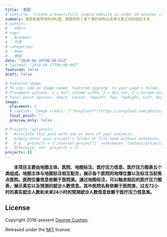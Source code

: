 ```yaml
---
title: '类图'
# subtitle: 'Create a beautifully simple website in under 10 minutes :rocket:'
summary: 类图是最常用的UML图。类图体现了各个类的结构以及类与类之间的组织关系
# authors:
# - admin
# tags:
# - Academic
# - 开源
# categories:
# - Demo
# - 教程
date: "2020-06-20T00:00:01Z"
# lastmod: "2019-04-17T00:00:00Z"
featured: false
draft: false

# Featured image
# To use, add an image named `featured.jpg/png` to your page's folder.
# Placement options: 1 = Full column width, 2 = Out-set, 3 = Screen-width
# Focal point options: Smart, Center, TopLeft, Top, TopRight, Left, Right, BottomLeft, Bottom, BottomRight
image:
  placement: 1
  # caption: 'Image credit: [**Unsplash**](https://unsplash.com/photos/CpkOjOcXdUY)'
  focal_point: ""
  preview_only: false

# Projects (optional).
#   Associate this post with one or more of your projects.
#   Simply enter your project's folder or file name without extension.
#   E.g. `projects = ["internal-project"]` references `content/project/deep-learning/index.md`.
#   Otherwise, set `projects = []`.
projects: []
---
```


**&emsp;&emsp;本项目主要由地图主体、医院、地图标注、医疗压力信息、医疗压力图表五个类组成。地图主体与地图标注相互配合，展示各个医院的地理位置以及标注当前焦点医院。医院位置信息依赖于医院类。通过地图标注，可以触发相应的医疗压力图表，展示真实以及预测的就诊人数信息。其中医院名称依赖于医院类，过去72小时的真实就诊人数和未来24小时的预测就诊人数信息依赖于医疗压力信息类。**

## License

Copyright 2016-present [George Cushen](https://georgecushen.com).

Released under the [MIT](https://github.com/gcushen/hugo-academic/blob/master/LICENSE.md) license.
